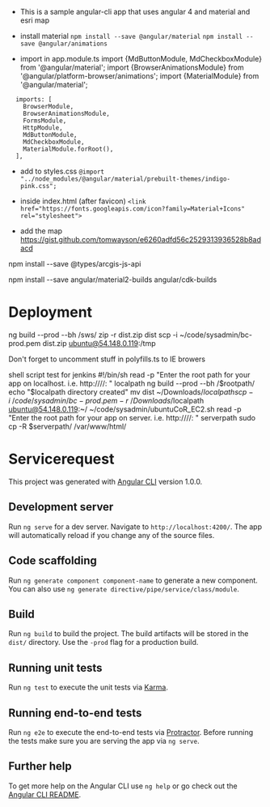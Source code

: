 - This is a sample angular-cli app that uses angular 4 and material and esri map

- install material
`npm install --save @angular/material`
`npm install --save @angular/animations`

- import in app.module.ts
import {MdButtonModule, MdCheckboxModule} from '@angular/material';
import {BrowserAnimationsModule} from '@angular/platform-browser/animations';
import {MaterialModule} from '@angular/material';
```
  imports: [
    BrowserModule,
    BrowserAnimationsModule,
    FormsModule,
    HttpModule,
    MdButtonModule,
    MdCheckboxModule,
    MaterialModule.forRoot(),
  ],
```

- add to styles.css
`@import "../node_modules/@angular/material/prebuilt-themes/indigo-pink.css";`

- inside index.html (after favicon)
`<link href="https://fonts.googleapis.com/icon?family=Material+Icons" rel="stylesheet">`

- add the map
https://gist.github.com/tomwayson/e6260adfd56c2529313936528b8adacd

npm install --save @types/arcgis-js-api

npm install --save angular/material2-builds angular/cdk-builds

# Deployment
ng build --prod --bh /sws/
zip -r dist.zip dist
scp -i ~/code/sysadmin/bc-prod.pem dist.zip ubuntu@54.148.0.119:/tmp

Don't forget to uncomment stuff in polyfills.ts to IE browers

shell script test for jenkins
#!/bin/sh
read -p "Enter the root path for your app on localhost. i.e. http://<some ip>/<root app path>/: "  localpath
ng build --prod --bh /$rootpath/
echo "$localpath directory created"
mv dist ~/Downloads/$localpath
scp -i ~/code/sysadmin/bc-prod.pem -r ~/Downloads/$localpath ubuntu@54.148.0.119:~/
~/code/sysadmin/ubuntuCoR_EC2.sh
read -p "Enter the root path for your app on server. i.e. http://<some ip>/<root app path>/: " serverpath
sudo cp -R $serverpath/ /var/www/html/


# Servicerequest

This project was generated with [Angular CLI](https://github.com/angular/angular-cli) version 1.0.0.

## Development server

Run `ng serve` for a dev server. Navigate to `http://localhost:4200/`. The app will automatically reload if you change any of the source files.

## Code scaffolding

Run `ng generate component component-name` to generate a new component. You can also use `ng generate directive/pipe/service/class/module`.

## Build

Run `ng build` to build the project. The build artifacts will be stored in the `dist/` directory. Use the `-prod` flag for a production build.

## Running unit tests

Run `ng test` to execute the unit tests via [Karma](https://karma-runner.github.io).

## Running end-to-end tests

Run `ng e2e` to execute the end-to-end tests via [Protractor](http://www.protractortest.org/).
Before running the tests make sure you are serving the app via `ng serve`.

## Further help

To get more help on the Angular CLI use `ng help` or go check out the [Angular CLI README](https://github.com/angular/angular-cli/blob/master/README.md).
